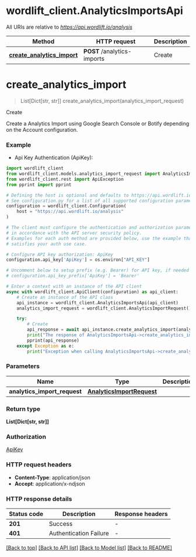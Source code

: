 # wordlift_client.AnalyticsImportsApi

All URIs are relative to *https://api.wordlift.io/analysis*

Method | HTTP request | Description
------------- | ------------- | -------------
[**create_analytics_import**](AnalyticsImportsApi.md#create_analytics_import) | **POST** /analytics-imports | Create


# **create_analytics_import**
> List[Dict[str, str]] create_analytics_import(analytics_import_request)

Create

Create a Analytics Import using Google Search Console or Botify depending on the Account configuration.

### Example

* Api Key Authentication (ApiKey):

```python
import wordlift_client
from wordlift_client.models.analytics_import_request import AnalyticsImportRequest
from wordlift_client.rest import ApiException
from pprint import pprint

# Defining the host is optional and defaults to https://api.wordlift.io/analysis
# See configuration.py for a list of all supported configuration parameters.
configuration = wordlift_client.Configuration(
    host = "https://api.wordlift.io/analysis"
)

# The client must configure the authentication and authorization parameters
# in accordance with the API server security policy.
# Examples for each auth method are provided below, use the example that
# satisfies your auth use case.

# Configure API key authorization: ApiKey
configuration.api_key['ApiKey'] = os.environ["API_KEY"]

# Uncomment below to setup prefix (e.g. Bearer) for API key, if needed
# configuration.api_key_prefix['ApiKey'] = 'Bearer'

# Enter a context with an instance of the API client
async with wordlift_client.ApiClient(configuration) as api_client:
    # Create an instance of the API class
    api_instance = wordlift_client.AnalyticsImportsApi(api_client)
    analytics_import_request = wordlift_client.AnalyticsImportRequest() # AnalyticsImportRequest | 

    try:
        # Create
        api_response = await api_instance.create_analytics_import(analytics_import_request)
        print("The response of AnalyticsImportsApi->create_analytics_import:\n")
        pprint(api_response)
    except Exception as e:
        print("Exception when calling AnalyticsImportsApi->create_analytics_import: %s\n" % e)
```



### Parameters


Name | Type | Description  | Notes
------------- | ------------- | ------------- | -------------
 **analytics_import_request** | [**AnalyticsImportRequest**](AnalyticsImportRequest.md)|  | 

### Return type

**List[Dict[str, str]]**

### Authorization

[ApiKey](../README.md#ApiKey)

### HTTP request headers

 - **Content-Type**: application/json
 - **Accept**: application/x-ndjson

### HTTP response details

| Status code | Description | Response headers |
|-------------|-------------|------------------|
**201** | Success |  -  |
**401** | Authentication Failure |  -  |

[[Back to top]](#) [[Back to API list]](../README.md#documentation-for-api-endpoints) [[Back to Model list]](../README.md#documentation-for-models) [[Back to README]](../README.md)

